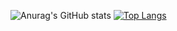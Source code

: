 <link rel="stylesheet" href="https://cdn.jsdelivr.net/gh/devicons/devicon@v2.15.1/devicon.min.css">
          


![Anurag's GitHub stats](https://github-readme-stats.vercel.app/api?username=RLC02&show_icons=true&theme=radical)
[![Top Langs](https://github-readme-stats.vercel.app/api/top-langs/?username=RLC02&hide_progress=true&theme=radical)](https://github.com/anuraghazra/github-readme-stats)
<p>
<div>
  <br>
<p align="center" <svg viewBox="0 0 128 128">
<path fill-rule="evenodd" clip-rule="evenodd" d="M0 64c0 51.617 12.383 64 64 64 51.617 0 64-12.383 64-64 0-51.617-12.383-64-64-64C12.383 0 0 12.383 0 64ZM25.808 13.295L20.075-45.621C49.27 23.984 55.788 19.813 64 19.813C8.212 0 14.729 4.17 18.118 11.86L20.074 45.6222912.2.2.2.118 11.86l20.074 45.62222.2912.2. 6.93-.985-10.035-1.983-3.182-1.022-6.403-2.057-10.559-2.057-4.108 0-7.408 1.044-10.653 2.071-3.138.9993.225 1.9693.653 2.071-3.138 0-2.477.783-5.345 1.695-7.561zM64 39.625l-19.813 44.84c5.866-2.738 12.644-4.041 19.813-4.041 6.909 0 13.947 1.303 19.552 4.04L64 39.626z" fill="#5A45FF"></path>
</svg>
</p>
          
                             
<!--
**RLC02/RLC02** is a ✨ _special_ ✨ repository because its `README.md` (this file) appears on your GitHub profile.

